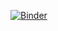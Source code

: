[![Binder](https://mybinder.org/badge_logo.svg)](https://mybinder.org/v2/gh/abdoulaye2019/Binder-Notebboks/HEAD)
